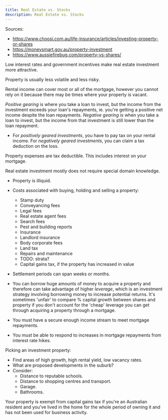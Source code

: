 ```yaml
---
title: Real Estate vs. Stocks
description: Real Estate vs. Stocks
---
```




Sources:
- https://www.choosi.com.au/life-insurance/articles/investing-property-or-shares
- https://moneysmart.gov.au/property-investment
- https://www.aussiefirebug.com/property-vs-shares/

Low interest rates and government incentives make real estate investment more attractive.

Property is usually less volatile and less risky.


Rental income can cover most or all of the mortgage, however you cannot rely on it because there may be times where your property is vacant.

*Positive gearing* is where you take a loan to invest, but the income from the investment exceeds your loan's repayments, ie. you're getting a positive net income despite the loan repayments. *Negative gearing* is when you take a loan to invest, but the income from that investment is still lower than the loan repayment. 
- For *positively geared investments*, you have to pay tax on your rental income. For *negatively geared investments*, you can claim a tax deduction on the loss.

Property expenses are tax deductible. This includes interest on your mortgage.

Real estate investment mostly does not require special domain knowledge.

- Property is illiquid.
- Costs associated with buying, holding and selling a property:
    - Stamp duty
    - Conveyancing fees
    - Legal fees
    - Real estate agent fees
    - Search fees
    - Pest and building reports
    - Insurance
    - Landlord insurance
    - Body corporate fees
    - Land tax
    - Repairs and maintenance 
    - TODO: strata?
    - Capital gains tax, if the property has increased in value
- Settlement periods can span weeks or months.
- You can borrow huge amounts of money to acquire a property and therefore can take advantage of higher *leverage*, which is an investment strategy involving borrowing money to increase potential returns. It's sometimes 'unfair' to compare % capital growth between shares and property if you don't account for the 'cheap' leverage you can get through acquiring a property through a mortgage.

- You must have a secure enough income stream to meet mortgage repayments.
- You must be able to respond to increases in mortgage repayments from interest rate hikes.

Picking an investment property:
- Find areas of high growth, high rental yield, low vacancy rates.
- What are proposed developments in the suburb?
- Consider: 
    - Distance to reputable schools.
    - Distance to shopping centres and transport.
    - Garage.
    - Bathrooms.

Your property is exempt from capital gains tax if you're an Australian resident and you've lived in the home for the whole period of owning it and has not been used for business activity.
